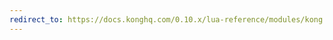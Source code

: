 ```yaml
---
redirect_to: https://docs.konghq.com/0.10.x/lua-reference/modules/kong.tools.responses/#send
---
```

